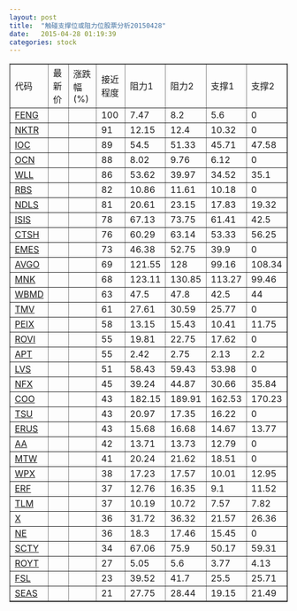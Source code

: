```yaml
---
layout: post
title:  "触碰支撑位或阻力位股票分析20150428"
date:   2015-04-28 01:19:39
categories: stock
---
```

<script type="text/javascript">
var stockList = []
stockList.push('gb_feng');
stockList.push('gb_nktr');
stockList.push('gb_ioc');
stockList.push('gb_ocn');
stockList.push('gb_wll');
stockList.push('gb_rbs');
stockList.push('gb_ndls');
stockList.push('gb_isis');
stockList.push('gb_ctsh');
stockList.push('gb_emes');
stockList.push('gb_avgo');
stockList.push('gb_mnk');
stockList.push('gb_wbmd');
stockList.push('gb_tmv');
stockList.push('gb_peix');
stockList.push('gb_rovi');
stockList.push('gb_apt');
stockList.push('gb_lvs');
stockList.push('gb_nfx');
stockList.push('gb_coo');
stockList.push('gb_tsu');
stockList.push('gb_erus');
stockList.push('gb_aa');
stockList.push('gb_mtw');
stockList.push('gb_wpx');
stockList.push('gb_erf');
stockList.push('gb_tlm');
stockList.push('gb_x');
stockList.push('gb_ne');
stockList.push('gb_scty');
stockList.push('gb_royt');
stockList.push('gb_fsl');
stockList.push('gb_seas');
</script>
<table border="1">
 <tr>
 <td>代码</td>
 <td>最新价</td>
 <td>涨跌幅(%)</td>
 <td>接近程度</td>
 <td>阻力1</td>
 <td>阻力2</td>
 <td>支撑1</td>
 <td>支撑2</td>
</tr>
  <tr id="feng" class="red">
  <td><a href="http://stock.finance.sina.com.cn/usstock/quotes/FENG.html" target="_blank">FENG</a></td><td></td><td></td><td>100</td><td>7.47</td><td>8.2</td><td>5.6</td><td>0</td></tr>
  <tr id="nktr" class="green">
  <td><a href="http://stock.finance.sina.com.cn/usstock/quotes/NKTR.html" target="_blank">NKTR</a></td><td></td><td></td><td>91</td><td>12.15</td><td>12.4</td><td>10.32</td><td>0</td></tr>
  <tr id="ioc" class="red">
  <td><a href="http://stock.finance.sina.com.cn/usstock/quotes/IOC.html" target="_blank">IOC</a></td><td></td><td></td><td>89</td><td>54.5</td><td>51.33</td><td>45.71</td><td>47.58</td></tr>
  <tr id="ocn" class="red">
  <td><a href="http://stock.finance.sina.com.cn/usstock/quotes/OCN.html" target="_blank">OCN</a></td><td></td><td></td><td>88</td><td>8.02</td><td>9.76</td><td>6.12</td><td>0</td></tr>
  <tr id="wll" class="green">
  <td><a href="http://stock.finance.sina.com.cn/usstock/quotes/WLL.html" target="_blank">WLL</a></td><td></td><td></td><td>86</td><td>53.62</td><td>39.97</td><td>34.52</td><td>35.1</td></tr>
  <tr id="rbs" class="red">
  <td><a href="http://stock.finance.sina.com.cn/usstock/quotes/RBS.html" target="_blank">RBS</a></td><td></td><td></td><td>82</td><td>10.86</td><td>11.61</td><td>10.18</td><td>0</td></tr>
  <tr id="ndls" class="red">
  <td><a href="http://stock.finance.sina.com.cn/usstock/quotes/NDLS.html" target="_blank">NDLS</a></td><td></td><td></td><td>81</td><td>20.61</td><td>23.15</td><td>17.83</td><td>19.32</td></tr>
  <tr id="isis" class="green">
  <td><a href="http://stock.finance.sina.com.cn/usstock/quotes/ISIS.html" target="_blank">ISIS</a></td><td></td><td></td><td>78</td><td>67.13</td><td>73.75</td><td>61.41</td><td>42.5</td></tr>
  <tr id="ctsh" class="red">
  <td><a href="http://stock.finance.sina.com.cn/usstock/quotes/CTSH.html" target="_blank">CTSH</a></td><td></td><td></td><td>76</td><td>60.29</td><td>63.14</td><td>53.33</td><td>56.25</td></tr>
  <tr id="emes" class="green">
  <td><a href="http://stock.finance.sina.com.cn/usstock/quotes/EMES.html" target="_blank">EMES</a></td><td></td><td></td><td>73</td><td>46.38</td><td>52.75</td><td>39.9</td><td>0</td></tr>
  <tr id="avgo" class="red">
  <td><a href="http://stock.finance.sina.com.cn/usstock/quotes/AVGO.html" target="_blank">AVGO</a></td><td></td><td></td><td>69</td><td>121.55</td><td>128</td><td>99.16</td><td>108.34</td></tr>
  <tr id="mnk" class="red">
  <td><a href="http://stock.finance.sina.com.cn/usstock/quotes/MNK.html" target="_blank">MNK</a></td><td></td><td></td><td>68</td><td>123.11</td><td>130.85</td><td>113.27</td><td>99.46</td></tr>
  <tr id="wbmd" class="red">
  <td><a href="http://stock.finance.sina.com.cn/usstock/quotes/WBMD.html" target="_blank">WBMD</a></td><td></td><td></td><td>63</td><td>47.5</td><td>47.8</td><td>42.5</td><td>44</td></tr>
  <tr id="tmv" class="red">
  <td><a href="http://stock.finance.sina.com.cn/usstock/quotes/TMV.html" target="_blank">TMV</a></td><td></td><td></td><td>61</td><td>27.61</td><td>30.59</td><td>25.77</td><td>0</td></tr>
  <tr id="peix" class="green">
  <td><a href="http://stock.finance.sina.com.cn/usstock/quotes/PEIX.html" target="_blank">PEIX</a></td><td></td><td></td><td>58</td><td>13.15</td><td>15.43</td><td>10.41</td><td>11.75</td></tr>
  <tr id="rovi" class="red">
  <td><a href="http://stock.finance.sina.com.cn/usstock/quotes/ROVI.html" target="_blank">ROVI</a></td><td></td><td></td><td>55</td><td>19.81</td><td>22.75</td><td>17.62</td><td>0</td></tr>
  <tr id="apt" class="green">
  <td><a href="http://stock.finance.sina.com.cn/usstock/quotes/APT.html" target="_blank">APT</a></td><td></td><td></td><td>55</td><td>2.42</td><td>2.75</td><td>2.13</td><td>2.2</td></tr>
  <tr id="lvs" class="green">
  <td><a href="http://stock.finance.sina.com.cn/usstock/quotes/LVS.html" target="_blank">LVS</a></td><td></td><td></td><td>51</td><td>58.43</td><td>59.43</td><td>53.98</td><td>0</td></tr>
  <tr id="nfx" class="red">
  <td><a href="http://stock.finance.sina.com.cn/usstock/quotes/NFX.html" target="_blank">NFX</a></td><td></td><td></td><td>45</td><td>39.24</td><td>44.87</td><td>30.66</td><td>35.84</td></tr>
  <tr id="coo" class="red">
  <td><a href="http://stock.finance.sina.com.cn/usstock/quotes/COO.html" target="_blank">COO</a></td><td></td><td></td><td>43</td><td>182.15</td><td>189.91</td><td>162.53</td><td>170.23</td></tr>
  <tr id="tsu" class="red">
  <td><a href="http://stock.finance.sina.com.cn/usstock/quotes/TSU.html" target="_blank">TSU</a></td><td></td><td></td><td>43</td><td>20.97</td><td>17.35</td><td>16.22</td><td>0</td></tr>
  <tr id="erus" class="red">
  <td><a href="http://stock.finance.sina.com.cn/usstock/quotes/ERUS.html" target="_blank">ERUS</a></td><td></td><td></td><td>43</td><td>15.68</td><td>16.68</td><td>14.67</td><td>13.77</td></tr>
  <tr id="aa" class="red">
  <td><a href="http://stock.finance.sina.com.cn/usstock/quotes/AA.html" target="_blank">AA</a></td><td></td><td></td><td>42</td><td>13.71</td><td>13.73</td><td>12.79</td><td>0</td></tr>
  <tr id="mtw" class="red">
  <td><a href="http://stock.finance.sina.com.cn/usstock/quotes/MTW.html" target="_blank">MTW</a></td><td></td><td></td><td>41</td><td>20.24</td><td>21.62</td><td>18.51</td><td>0</td></tr>
  <tr id="wpx" class="green">
  <td><a href="http://stock.finance.sina.com.cn/usstock/quotes/WPX.html" target="_blank">WPX</a></td><td></td><td></td><td>38</td><td>17.23</td><td>17.57</td><td>10.01</td><td>12.95</td></tr>
  <tr id="erf" class="red">
  <td><a href="http://stock.finance.sina.com.cn/usstock/quotes/ERF.html" target="_blank">ERF</a></td><td></td><td></td><td>37</td><td>12.76</td><td>16.35</td><td>9.1</td><td>11.52</td></tr>
  <tr id="tlm" class="green">
  <td><a href="http://stock.finance.sina.com.cn/usstock/quotes/TLM.html" target="_blank">TLM</a></td><td></td><td></td><td>37</td><td>10.19</td><td>10.72</td><td>7.57</td><td>7.82</td></tr>
  <tr id="x" class="green">
  <td><a href="http://stock.finance.sina.com.cn/usstock/quotes/X.html" target="_blank">X</a></td><td></td><td></td><td>36</td><td>31.72</td><td>36.32</td><td>21.57</td><td>26.36</td></tr>
  <tr id="ne" class="green">
  <td><a href="http://stock.finance.sina.com.cn/usstock/quotes/NE.html" target="_blank">NE</a></td><td></td><td></td><td>36</td><td>18.3</td><td>17.46</td><td>15.45</td><td>0</td></tr>
  <tr id="scty" class="green">
  <td><a href="http://stock.finance.sina.com.cn/usstock/quotes/SCTY.html" target="_blank">SCTY</a></td><td></td><td></td><td>34</td><td>67.06</td><td>75.9</td><td>50.17</td><td>59.31</td></tr>
  <tr id="royt" class="green">
  <td><a href="http://stock.finance.sina.com.cn/usstock/quotes/ROYT.html" target="_blank">ROYT</a></td><td></td><td></td><td>27</td><td>5.05</td><td>5.6</td><td>3.77</td><td>4.13</td></tr>
  <tr id="fsl" class="red">
  <td><a href="http://stock.finance.sina.com.cn/usstock/quotes/FSL.html" target="_blank">FSL</a></td><td></td><td></td><td>23</td><td>39.52</td><td>41.7</td><td>25.5</td><td>25.71</td></tr>
  <tr id="seas" class="green">
  <td><a href="http://stock.finance.sina.com.cn/usstock/quotes/SEAS.html" target="_blank">SEAS</a></td><td></td><td></td><td>21</td><td>27.75</td><td>28.44</td><td>19.15</td><td>21.49</td></tr>
</table>
